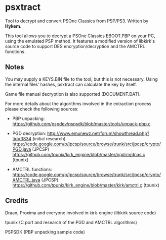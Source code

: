 psxtract
========

Tool to decrypt and convert PSOne Classics from PSP/PS3.
Written by **Hykem**.

This tool allows you to decrypt a PSOne Classics EBOOT.PBP on your PC, using
the emulated PSP method.
It features a modified version of libkirk's source code to support DES
encryption/decryption and the AMCTRL functions.


Notes
-------

You may supply a KEYS.BIN file to the tool, but this is not necessary.
Using the internal files' hashes, psxtract can calculate the key by itself.

Game file manual decryption is also supported (DOCUMENT.DAT).

For more details about the algorithms involved in the extraction process
please check the following sources:
- PBP unpacking: 
  https://github.com/pspdev/pspsdk/blob/master/tools/unpack-pbp.c

- PGD decryption:
  http://www.emunewz.net/forum/showthread.php?tid=3834 (initial research)
  https://code.google.com/p/jpcsp/source/browse/trunk/src/jpcsp/crypto/PGD.java (JPCSP)
  https://github.com/tpunix/kirk_engine/blob/master/npdrm/dnas.c (tpunix)

- AMCTRL functions:
  https://code.google.com/p/jpcsp/source/browse/trunk/src/jpcsp/crypto/AMCTRL.java (JPCSP)
  https://github.com/tpunix/kirk_engine/blob/master/kirk/amctrl.c (tpunix)


Credits
-------

Draan, Proxima and everyone involved in kirk-engine (libkirk source code)

tpunix (C port and research of the PGD and AMCTRL algorithms)

PSPSDK (PBP unpacking sample code)
